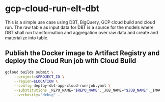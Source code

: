 # gcp-cloud-run-elt-dbt

This is a simple use case using DBT, BigQuery, GCP cloud build and cloud run.
The raw table as input data for DBT is a source for the models where 
DBT shall run transformation and aggregation over raw data and create and materialize into table.




## Publish the Docker image to Artifact Registry and deploy the Cloud Run job with Cloud Build

```bash
gcloud builds submit \
    --project=$PROJECT_ID \
    --region=$LOCATION \
    --config deploy-dbt-app-cloud-run-job.yaml \
    --substitutions _REPO_NAME="$REPO_NAME",_JOB_NAME="$JOB_NAME",_IMAGE_TAG="$IMAGE_TAG",_SERVICE_ACCOUNT="$SERVICE_ACCOUNT" \
    --verbosity="debug" .
```